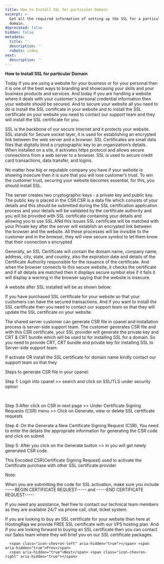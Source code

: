```yaml
---
title: How to Install SSL for particular Domain
excerpt: >-
  Get all the required information of setting up the SSL for a particular
  domain.
deprecated: false
hidden: false
metadata:
  title: ''
  description: ''
  robots: index
next:
  description: ''
---
```


<div itemprop="articleBody">
    <span style={{fontSize: "xx-large"}}><strong>How to Install SSL for particular Domain</strong></span>
    <p> </p>
    <p><span style={{fontWeight: 400, fontSize: "14pt"}}>Today if you are using a website for your business or for your personal then it is one of the best ways to branding and showcasing your skills and your business products and services. And today if you are handling a website where it deals with your customer's personal credential information then your website should be secured. And to secure your website all you need to do is install the SSL certificate in your website and to install the SSL certificate on your website you need to contact our support team and they will install the SSL certificate for you. </span></p>
    <p><span style={{fontWeight: 400, fontSize: "14pt"}}>SSL is the backbone of our secure Internet and it protects your website. SSL stands for Secure socket layer, it is used for establishing an encrypted link between the web server and a browser. SSL Certificates are small data files that digitally bind a cryptographic key to an organization’s details. When installed on a site, it activates https protocol and allows secure connections from a web server to a browser. SSL is used to secure credit card transactions, data transfer, and logins.</span></p>
    <p><span style={{fontWeight: 400, fontSize: "14pt"}}>No matter how big or reputable company you have if your website is showing insecure then it is sure that you will lose customer’s trust. To win the customer trust, securing your website becomes essential, for this, you should install SSL. </span></p>
    <p><span style={{fontWeight: 400, fontSize: "14pt"}}>The server creates two cryptographic keys - a private key and public key. The public key is placed in the CSR.CSR is a data file which consists of your details and this should be submitted during the SSL certification application process and your details will be validated by the certificate authority and you will be provided with SSL certificate containing your details and allowing you to use SSL.ANd this issues SSL certificate will be matched with your Private key after the server will establish an encrypted link between the browser and the website. All these processes will be invisible to the customer and in the browser, they will view secure symbol to let them know that their connection s encrypted </span></p>
    <p><span style={{fontWeight: 400, fontSize: "14pt"}}>Generally, an SSL Certificate will contain the domain name, company name, address, city, state, and country, also the expiration date and details of the Certificate Authority responsible for the issuance of the certificate. And when the browser connects to this secure website, it checks the certificate and if all details are matched then it displays secure symbol else if it fails it will display a warning in the browser saying that the website is insecure. </span></p>
    <p> </p>
    <p dir="ltr"></p>
    <p> </p>
    <p dir="ltr"><span style={{fontSize: "18pt"}}>A website after SSL installed will be as shown below:</span></p>
    <p> </p>
    <p dir="ltr"></p>
    <p> </p>
    <p><span style={{fontWeight: 400, fontSize: "14pt"}}>If you have purchased SSL certificate for your website so that your customers can have the secured transactions. And if you want to install the SSL certificate then you need to contact our support team so that they will update the SSL certificate on your website. </span></p>
    <p><span style={{fontWeight: 400, fontSize: "14pt"}}>The shared server customer can generate CSR file in cpanel and installation process is server-side support team. The customer generates CSR file and with this CSR certificate, your SSL provider will generate the private key and CRT &amp; CRT bundle which will be used to for installing SSL for a domain. So you need to provide CRT, CRT bundle and private key for installing SSL to Server-side support team.</span></p>
    <p><span style={{fontSize: "14pt"}}><span style={{fontWeight: 400}}>If activate OR install the SSL certificate for </span>domain name<span style={{fontWeight: 400}}> kindly contact our support team so that they </span></span></p>
    <p><span style={{fontSize: "14pt"}}>Steps to generate CSR file in your cpanel:</span></p>
    <p><span style={{fontWeight: 400, fontSize: "14pt"}}>Step 1: Login into cpanel &gt;&gt; search and click on SSL/TLS under security option</span></p>
    <p dir="ltr"><br /></p>
    <p><span style={{fontSize: "14pt"}}>Step<span style={{fontWeight: 400}}> 3:After click on CSR in next page &gt;&gt; Under Certificate Signing Requests (CSR) menu &gt;&gt; Click on Generate, view or delete SSL certificate requests </span></span></p>
    <p><span style={{fontSize: "14pt"}}>Step<span style={{fontWeight: 400}}> 4: On the Generate a New Certificate Signing Request (CSR), You need to enter the details the appropriate information for generating the CSR code and click on submit</span></span></p>
    <p><span style={{fontSize: "14pt"}}>Step<span style={{fontWeight: 400}}> 5: After you click on the Generate button &gt;&gt; in you will get newly generated CSR code.</span></span></p>
    <p><span style={{fontWeight: 400, fontSize: "14pt"}}>This Encoded CSR(Certificate Signing Request) used to activate the Certificate purchase with other SSL certificate provider </span></p>
    <p><span style={{fontSize: "14pt"}}>Note:</span></p>
    <p><span style={{fontWeight: 400, fontSize: "14pt"}}>When you are submitting the code for SSL activation, make sure you include -----BEGIN CERTIFICATE REQUEST----- and -----END CERTIFICATE REQUEST-----</span></p>
    <p dir="ltr"> </p>
    <p><span style={{fontSize: "14pt"}}>If you need any assistance, feel free to contact our technical team members as they are available 24/7 via phone call, chat, ticket system.</span></p>
    <p><span style={{fontWeight: 400, fontSize: "14pt"}}>If you are looking to buy an SSL certificate for your website then here at HostingRaja we provide FREE SSL certificate with our VPS hosting plan. And if you are looking forward to buying an SSL certificate then you can contact our Sales team where they will brief you on our SSL certificate packages. </span></p>
</div>

      <span class="icon-chevron-left" aria-hidden="true"></span> <span aria-hidden="true">Prev</span>  
      <span aria-hidden="true">Next</span> <span class="icon-chevron-right" aria-hidden="true"></span>